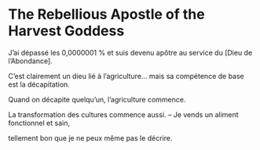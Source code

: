 # The Rebellious Apostle of the Harvest Goddess
J’ai dépassé les 0,0000001 % et suis devenu apôtre au service du [Dieu de l’Abondance].

C’est clairement un dieu lié à l’agriculture… mais sa compétence de base est la décapitation.

Quand on décapite quelqu’un, l’agriculture commence.

La transformation des cultures commence aussi. – Je vends un aliment fonctionnel et sain,

tellement bon que je ne peux même pas le décrire.